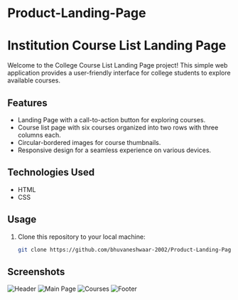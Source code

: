 # Product-Landing-Page
# Institution Course List Landing Page

Welcome to the College Course List Landing Page project! This simple web application provides a user-friendly interface for college students to explore available courses.

## Features

- Landing Page with a call-to-action button for exploring courses.
- Course list page with six courses organized into two rows with three columns each.
- Circular-bordered images for course thumbnails.
- Responsive design for a seamless experience on various devices.

## Technologies Used

- HTML
- CSS

## Usage

1. Clone this repository to your local machine:

   ```bash
   git clone https://github.com/bhuvaneshwaar-2002/Product-Landing-Page.git

## Screenshots

![Header](preview/header.PNG)
![Main Page](preview/Main.PNG)
![Courses](preview/Courses.PNG)
![Footer](preview/Footer.PNG)
